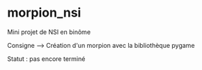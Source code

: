 # morpion_nsi

Mini projet de NSI en binôme

Consigne --> Création d'un morpion avec la bibliothèque pygame

Statut : pas encore terminé
